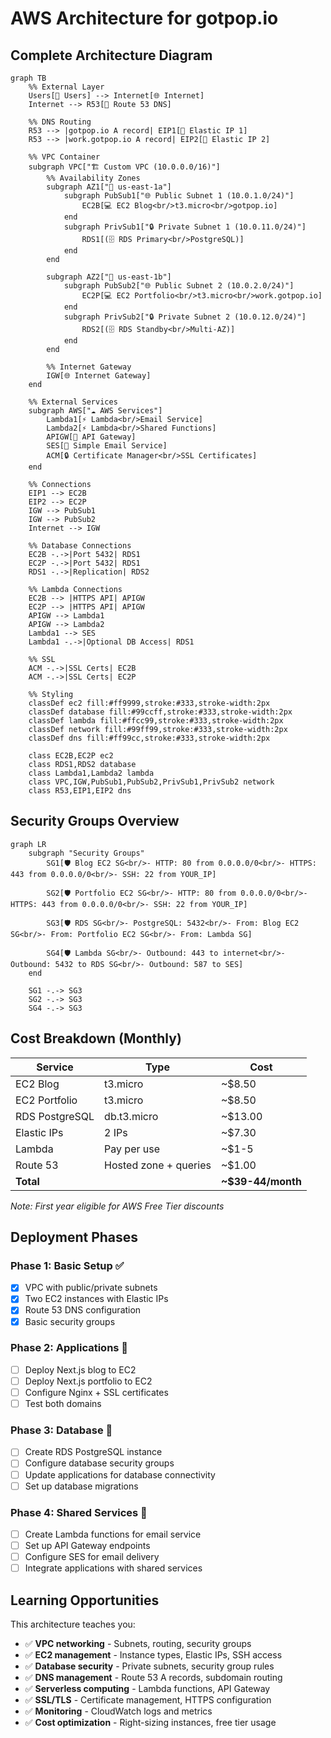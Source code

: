 # AWS Architecture for gotpop.io

## Complete Architecture Diagram

```mermaid
graph TB
    %% External Layer
    Users[👥 Users] --> Internet[🌐 Internet]
    Internet --> R53[📍 Route 53 DNS]

    %% DNS Routing
    R53 --> |gotpop.io A record| EIP1[📌 Elastic IP 1]
    R53 --> |work.gotpop.io A record| EIP2[📌 Elastic IP 2]

    %% VPC Container
    subgraph VPC["🏗️ Custom VPC (10.0.0.0/16)"]
        %% Availability Zones
        subgraph AZ1["📍 us-east-1a"]
            subgraph PubSub1["🌐 Public Subnet 1 (10.0.1.0/24)"]
                EC2B[💻 EC2 Blog<br/>t3.micro<br/>gotpop.io]
            end
            subgraph PrivSub1["🔒 Private Subnet 1 (10.0.11.0/24)"]
                RDS1[(🗄️ RDS Primary<br/>PostgreSQL)]
            end
        end

        subgraph AZ2["📍 us-east-1b"]
            subgraph PubSub2["🌐 Public Subnet 2 (10.0.2.0/24)"]
                EC2P[💻 EC2 Portfolio<br/>t3.micro<br/>work.gotpop.io]
            end
            subgraph PrivSub2["🔒 Private Subnet 2 (10.0.12.0/24)"]
                RDS2[(🗄️ RDS Standby<br/>Multi-AZ)]
            end
        end

        %% Internet Gateway
        IGW[🌐 Internet Gateway]
    end

    %% External Services
    subgraph AWS["☁️ AWS Services"]
        Lambda1[⚡ Lambda<br/>Email Service]
        Lambda2[⚡ Lambda<br/>Shared Functions]
        APIGW[🔗 API Gateway]
        SES[📧 Simple Email Service]
        ACM[🔒 Certificate Manager<br/>SSL Certificates]
    end

    %% Connections
    EIP1 --> EC2B
    EIP2 --> EC2P
    IGW --> PubSub1
    IGW --> PubSub2
    Internet --> IGW

    %% Database Connections
    EC2B -.->|Port 5432| RDS1
    EC2P -.->|Port 5432| RDS1
    RDS1 -.->|Replication| RDS2

    %% Lambda Connections
    EC2B --> |HTTPS API| APIGW
    EC2P --> |HTTPS API| APIGW
    APIGW --> Lambda1
    APIGW --> Lambda2
    Lambda1 --> SES
    Lambda1 -.->|Optional DB Access| RDS1

    %% SSL
    ACM -.->|SSL Certs| EC2B
    ACM -.->|SSL Certs| EC2P

    %% Styling
    classDef ec2 fill:#ff9999,stroke:#333,stroke-width:2px
    classDef database fill:#99ccff,stroke:#333,stroke-width:2px
    classDef lambda fill:#ffcc99,stroke:#333,stroke-width:2px
    classDef network fill:#99ff99,stroke:#333,stroke-width:2px
    classDef dns fill:#ff99cc,stroke:#333,stroke-width:2px

    class EC2B,EC2P ec2
    class RDS1,RDS2 database
    class Lambda1,Lambda2 lambda
    class VPC,IGW,PubSub1,PubSub2,PrivSub1,PrivSub2 network
    class R53,EIP1,EIP2 dns
```

## Security Groups Overview

```mermaid
graph LR
    subgraph "Security Groups"
        SG1[🛡️ Blog EC2 SG<br/>- HTTP: 80 from 0.0.0.0/0<br/>- HTTPS: 443 from 0.0.0.0/0<br/>- SSH: 22 from YOUR_IP]

        SG2[🛡️ Portfolio EC2 SG<br/>- HTTP: 80 from 0.0.0.0/0<br/>- HTTPS: 443 from 0.0.0.0/0<br/>- SSH: 22 from YOUR_IP]

        SG3[🛡️ RDS SG<br/>- PostgreSQL: 5432<br/>- From: Blog EC2 SG<br/>- From: Portfolio EC2 SG<br/>- From: Lambda SG]

        SG4[🛡️ Lambda SG<br/>- Outbound: 443 to internet<br/>- Outbound: 5432 to RDS SG<br/>- Outbound: 587 to SES]
    end

    SG1 -.-> SG3
    SG2 -.-> SG3
    SG4 -.-> SG3
```

## Cost Breakdown (Monthly)

| Service        | Type                  | Cost              |
| -------------- | --------------------- | ----------------- |
| EC2 Blog       | t3.micro              | ~$8.50            |
| EC2 Portfolio  | t3.micro              | ~$8.50            |
| RDS PostgreSQL | db.t3.micro           | ~$13.00           |
| Elastic IPs    | 2 IPs                 | ~$7.30            |
| Lambda         | Pay per use           | ~$1-5             |
| Route 53       | Hosted zone + queries | ~$1.00            |
| **Total**      |                       | **~$39-44/month** |

_Note: First year eligible for AWS Free Tier discounts_

## Deployment Phases

### Phase 1: Basic Setup ✅

- [x] VPC with public/private subnets
- [x] Two EC2 instances with Elastic IPs
- [x] Route 53 DNS configuration
- [x] Basic security groups

### Phase 2: Applications 🔄

- [ ] Deploy Next.js blog to EC2
- [ ] Deploy Next.js portfolio to EC2
- [ ] Configure Nginx + SSL certificates
- [ ] Test both domains

### Phase 3: Database 📅

- [ ] Create RDS PostgreSQL instance
- [ ] Configure database security groups
- [ ] Update applications for database connectivity
- [ ] Set up database migrations

### Phase 4: Shared Services 📅

- [ ] Create Lambda functions for email service
- [ ] Set up API Gateway endpoints
- [ ] Configure SES for email delivery
- [ ] Integrate applications with shared services

## Learning Opportunities

This architecture teaches you:

- ✅ **VPC networking** - Subnets, routing, security groups
- ✅ **EC2 management** - Instance types, Elastic IPs, SSH access
- ✅ **Database security** - Private subnets, security group rules
- ✅ **DNS management** - Route 53 A records, subdomain routing
- ✅ **Serverless computing** - Lambda functions, API Gateway
- ✅ **SSL/TLS** - Certificate management, HTTPS configuration
- ✅ **Monitoring** - CloudWatch logs and metrics
- ✅ **Cost optimization** - Right-sizing instances, free tier usage
